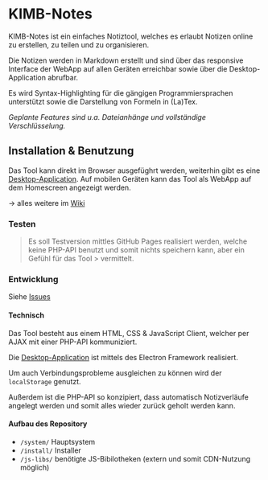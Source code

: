 # KIMB-Notes

KIMB-Notes ist ein einfaches Notiztool, welches es erlaubt Notizen online zu erstellen, zu teilen und zu organisieren.

Die Notizen werden in Markdown erstellt und sind über das responsive Interface der WebApp auf allen Geräten erreichbar sowie über die Desktop-Application abrufbar.

Es wird Syntax-Highlighting für die gängigen Programmiersprachen unterstützt sowie die Darstellung von Formeln in (La)Tex.

*Geplante Features sind u.a. Dateianhänge und vollständige Verschlüsselung.*

## Installation & Benutzung
Das Tool kann direkt im Browser ausgefüghrt werden, weiterhin gibt es eine [Desktop-Application](https://github.com/kimbtech/KIMB-Notes-Desktop/). Auf mobilen Geräten kann das Tool als WebApp auf dem Homescreen angezeigt werden.

&rarr; alles weitere im [Wiki](https://github.com/kimbtech/KIMB-Notes/wiki/)

### Testen
> Es soll Testversion mittles GitHub Pages realisiert werden, welche keine
> PHP-API benutzt und somit nichts speichern kann, aber ein Gefühl für das Tool > vermittelt.

### Entwicklung
Siehe [Issues](https://github.com/kimbtech/KIMB-Notes/issues)

#### Technisch
Das Tool besteht aus einem HTML, CSS & JavaScript Client, welcher per AJAX mit einer PHP-API kommuniziert.

Die [Desktop-Application](https://github.com/kimbtech/KIMB-Notes-Desktop/) ist mittels des Electron Framework realisiert.

Um auch Verbindungsprobleme ausgleichen zu können wird der `localStorage` genutzt.

Außerdem ist die PHP-API so konzipiert, dass automatisch Notizverläufe angelegt werden und somit alles wieder zurück geholt werden kann.

#### Aufbau des Repository
- `/system/` Hauptsystem
- `/install/` Installer
- `/js-libs/` benötigte JS-Bibilotheken (extern und somit CDN-Nutzung möglich)
